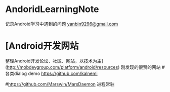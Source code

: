 # AndoridLearningNote
记录Android学习中遇到的问题
yanbin9296@gmail.com

# [Android开发网站
整理Android开发论坛、社区、网站，以技术为主](http://mobdevgroup.com/platform/android/resources)
刚发现的很赞的网站
#各类dialog demo 
https://github.com/kalnemi


#https://github.com/Marswin/MarsDaemon 进程常驻
